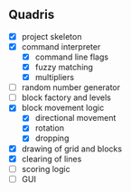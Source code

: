 ## Quadris

- [x] project skeleton
- [x] command interpreter
    - [x] command line flags
    - [x] fuzzy matching
    - [x] multipliers
- [ ] random number generator
- [ ] block factory and levels
- [x] block movement logic
    - [x] directional movement
    - [x] rotation
    - [x] dropping
- [x] drawing of grid and blocks
- [x] clearing of lines
- [ ] scoring logic
- [ ] GUI
